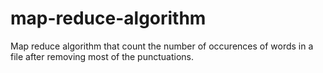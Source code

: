 # map-reduce-algorithm
Map reduce algorithm that count the number of occurences of words in a file after removing most of the punctuations.
